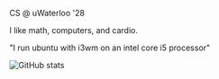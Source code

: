 CS @ uWaterloo '28

I like math, computers, and cardio.

"I run ubuntu with i3wm on an intel core i5 processor"

![GitHub stats](https://github-readme-stats.vercel.app/api/top-langs/?username=Blackgaurd&layout=compact&langs_count=4)
